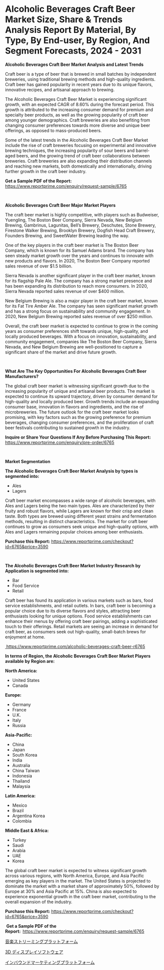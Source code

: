 <p><h1>Alcoholic Beverages Craft Beer Market Size, Share & Trends Analysis Report By Material, By Type, By End-user, By Region, And Segment Forecasts, 2024 - 2031</h1></p><p><strong>Alcoholic Beverages Craft Beer Market Analysis and Latest Trends</strong></p>
<p><p>Craft beer is a type of beer that is brewed in small batches by independent breweries, using traditional brewing methods and high-quality ingredients. Craft beer has gained popularity in recent years due to its unique flavors, innovative recipes, and artisanal approach to brewing.</p><p>The Alcoholic Beverages Craft Beer Market is experiencing significant growth, with an expected CAGR of 8.60% during the forecast period. This growth is attributed to the increasing consumer demand for premium and specialty beer products, as well as the growing popularity of craft beer among younger demographics. Craft breweries are also benefiting from changing consumer preferences towards more diverse and unique beer offerings, as opposed to mass-produced beers.</p><p>Some of the latest trends in the Alcoholic Beverages Craft Beer Market include the rise of craft breweries focusing on experimental and innovative brewing techniques, the increasing popularity of sour beers and barrel-aged beers, and the growing trend of craft beer collaborations between breweries. Craft breweries are also expanding their distribution channels and reaching new markets, both domestically and internationally, driving further growth in the craft beer industry.</p></p>
<p><strong>Get a Sample PDF of the Report:&nbsp;</strong> <a href="https://www.reportprime.com/enquiry/request-sample/6765">https://www.reportprime.com/enquiry/request-sample/6765</a></p>
<p>&nbsp;</p>
<p><strong>Alcoholic Beverages Craft Beer Major Market Players</strong></p>
<p><p>The craft beer market is highly competitive, with players such as Budweiser, Yuengling, The Boston Beer Company, Sierra Nevada, New Belgium Brewing, Gambrinus, Lagunitas, Bell’s Brewery, Deschutes, Stone Brewery, Firestone Walker Brewing, Brooklyn Brewery, Dogfish Head Craft Brewery, Founders Brewing, and SweetWater Brewing leading the way.</p><p>One of the key players in the craft beer market is The Boston Beer Company, which is known for its Samuel Adams brand. The company has seen steady market growth over the years and continues to innovate with new products and flavors. In 2020, The Boston Beer Company reported sales revenue of over $1.5 billion.</p><p>Sierra Nevada is another significant player in the craft beer market, known for its flagship Pale Ale. The company has a strong market presence and has been expanding its distribution to reach more consumers. In 2020, Sierra Nevada reported sales revenue of over $400 million.</p><p>New Belgium Brewing is also a major player in the craft beer market, known for its Fat Tire Amber Ale. The company has seen significant market growth and has a strong focus on sustainability and community engagement. In 2020, New Belgium Brewing reported sales revenue of over $250 million.</p><p>Overall, the craft beer market is expected to continue to grow in the coming years as consumer preferences shift towards unique, high-quality, and locally produced beverages. With a focus on innovation, sustainability, and community engagement, companies like The Boston Beer Company, Sierra Nevada, and New Belgium Brewing are well-positioned to capture a significant share of the market and drive future growth.</p></p>
<p>&nbsp;</p>
<p><strong>What Are The Key Opportunities For Alcoholic Beverages Craft Beer Manufacturers?</strong></p>
<p><p>The global craft beer market is witnessing significant growth due to the increasing popularity of unique and artisanal beer products. The market is expected to continue its upward trajectory, driven by consumer demand for high-quality and locally produced beer. Growth trends include an expanding consumer base, innovation in flavors and ingredients, and the rise of microbreweries. The future outlook for the craft beer market looks promising, with key factors such as the growing preference for premium beverages, changing consumer preferences, and the proliferation of craft beer festivals contributing to sustained growth in the industry.</p></p>
<p><strong>Inquire or Share Your Questions If Any Before Purchasing This Report:</strong> <a href="https://www.reportprime.com/enquiry/pre-order/6765">https://www.reportprime.com/enquiry/pre-order/6765</a></p>
<p>&nbsp;</p>
<p><strong>Market Segmentation</strong></p>
<p><strong>The Alcoholic Beverages Craft Beer Market Analysis by types is segmented into:</strong></p>
<p><ul><li>Ales</li><li>Lagers</li></ul></p>
<p><p>Craft beer market encompasses a wide range of alcoholic beverages, with Ales and Lagers being the two main types. Ales are characterized by their fruity and robust flavors, while Lagers are known for their crisp and clean taste. Both types are brewed using different yeast strains and fermentation methods, resulting in distinct characteristics. The market for craft beer continues to grow as consumers seek unique and high-quality options, with Ales and Lagers remaining popular choices among beer enthusiasts.</p></p>
<p><strong>Purchase this Report:&nbsp;</strong><a href="https://www.reportprime.com/checkout?id=6765&price=3590">https://www.reportprime.com/checkout?id=6765&price=3590</a></p>
<p>&nbsp;</p>
<p><strong>The Alcoholic Beverages Craft Beer Market Industry Research by Application is segmented into:</strong></p>
<p><ul><li>Bar</li><li>Food Service</li><li>Retail</li></ul></p>
<p><p>Craft beer has found its application in various markets such as bars, food service establishments, and retail outlets. In bars, craft beer is becoming a popular choice due to its diverse flavors and styles, attracting beer enthusiasts looking for unique options. Food service establishments can enhance their menus by offering craft beer pairings, adding a sophisticated touch to their offerings. Retail markets are seeing an increase in demand for craft beer, as consumers seek out high-quality, small-batch brews for enjoyment at home.</p></p>
<p><a href="https://www.reportprime.com/alcoholic-beverages-craft-beer-r6765">&nbsp;https://www.reportprime.com/alcoholic-beverages-craft-beer-r6765</a></p>
<p><strong>In terms of Region, the Alcoholic Beverages Craft Beer Market Players available by Region are:</strong></p>
<p>
    <p> <strong> North America: </strong>
        <ul>
            <li>United States</li>
            <li>Canada</li>
        </ul>
        </p> 
    <p> <strong> Europe: </strong>
        <ul>
            <li>Germany</li>
            <li>France</li>
            <li>U.K.</li>
            <li>Italy</li>
            <li>Russia</li>
        </ul>
        </p> 
    <p> <strong> Asia-Pacific: </strong>
        <ul>
            <li>China</li>
            <li>Japan</li>
            <li>South Korea</li>
            <li>India</li>
            <li>Australia</li>
            <li>China Taiwan</li>
            <li>Indonesia</li>
            <li>Thailand</li>
            <li>Malaysia</li>
        </ul>
        </p> 
    <p> <strong> Latin America: </strong>
        <ul>
            <li>Mexico</li>
            <li>Brazil</li>
            <li>Argentina Korea</li>
            <li>Colombia</li>
        </ul>
        </p> 
    <p> <strong> Middle East & Africa: </strong>
        <ul>
            <li>Turkey</li>
            <li>Saudi</li>
            <li>Arabia</li>
            <li>UAE</li>
            <li>Korea</li>
        </ul>
    </p>
    </p>
<p><p>The global craft beer market is expected to witness significant growth across various regions, with North America, Europe, and Asia Pacific emerging as key players in the market. The United States is projected to dominate the market with a market share of approximately 50%, followed by Europe at 30% and Asia Pacific at 15%. China is also expected to experience exponential growth in the craft beer market, contributing to the overall expansion of the industry.</p></p>
<p><strong>Purchase this Report: </strong><a href="https://www.reportprime.com/checkout?id=6765&price=3590">https://www.reportprime.com/checkout?id=6765&price=3590</a></p>
<p>&nbsp;<strong>Get a Sample PDF of the Report:&nbsp;&nbsp;</strong><a href="https://www.reportprime.com/enquiry/request-sample/6765">https://www.reportprime.com/enquiry/request-sample/6765</a></p>
<p><strong></strong></p>
<p><p><a href="https://github.com/DwightHuels1/Market-Research-Report-List-1/blob/main/998647875559.md">音楽ストリーミングプラットフォーム</a></p><p><a href="https://github.com/JanickJohns/Market-Research-Report-List-1/blob/main/842534375560.md">3D ディスプレイソフトウェア</a></p><p><a href="https://github.com/tanyaali3/Market-Research-Report-List-1/blob/main/176560675558.md">インバウンドマーケティングプラットフォーム</a></p></p>